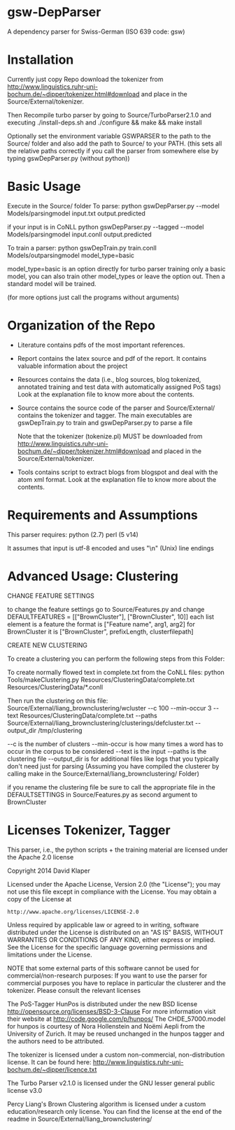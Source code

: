 gsw-DepParser
=============

A dependency parser for Swiss-German (ISO 639 code: gsw)

Installation
============

Currently just copy Repo
download the tokenizer from
http://www.linguistics.ruhr-uni-bochum.de/~dipper/tokenizer.html#download
and place in the Source/External/tokenizer.

Then Recompile turbo parser by going to Source/TurboParser2.1.0
and executing ./install-deps.sh
and ./configure && make && make install

Optionally set the environment variable GSWPARSER to the path to the Source/ folder
and also add the path to Source/ to your PATH.
(this sets all the relative paths correctly if you call the parser from somewhere else
by typing gswDepParser.py (without python))

Basic Usage
===========

Execute in the Source/ folder
To parse: 
python gswDepParser.py  --model Models/parsingmodel input.txt output.predicted

if your input is in CoNLL
python gswDepParser.py  --tagged --model Models/parsingmodel input.conll output.predicted


To train a parser:
python gswDepTrain.py train.conll Models/outparsingmodel model_type=basic

model_type=basic is an option directly for turbo parser training only a basic model, you can also train other model_types
or leave the option out. Then a standard model will be trained.

(for more options just call the programs without arguments)


Organization of the Repo
========================

- Literature
    contains pdfs of the most important references.
    
- Report 
    contains the latex source and pdf of the report. It contains valuable
    information about the project
    
- Resources
    contains the data (i.e., blog sources, blog tokenized,
    annotated training and test data with automatically assigned PoS tags)
    Look at the explanation file to know more about the contents.
    
- Source
    contains the source code of the parser and Source/External/ contains the tokenizer and tagger.
    The main executables are gswDepTrain.py to train and gswDepParser.py to parse a file
    
    Note that the tokenizer (tokenize.pl) MUST be downloaded from 
    http://www.linguistics.ruhr-uni-bochum.de/~dipper/tokenizer.html#download
    and placed in the Source/External/tokenizer.
    
- Tools
    contains script to extract blogs from blogspot and deal with the atom xml format.
    Look at the explanation file to know more about the contents.

Requirements and Assumptions
============================

This parser requires:
    python (2.7)
    perl   (5 v14)
    
It assumes that input is utf-8 encoded and uses "\n" (Unix) line endings

Advanced Usage: Clustering
=================================

CHANGE FEATURE SETTINGS

to change the feature settings go to Source/Features.py
and change DEFAULTFEATURES = [["BrownCluster"], ["BrownCluster", 10]]
each list element is a feature the format is ["Feature name", arg1, arg2]
for BrownCluster it is  ["BrownCluster", prefixLength, clusterfilepath]

CREATE NEW CLUSTERING

To create a clustering you can perform the following steps from this Folder:

To create normally flowed text in complete.txt from the CoNLL files:
python Tools/makeClustering.py Resources/ClusteringData/complete.txt Resources/ClusteringData/*.conll 

Then run the clustering on this file: 
Source/External/liang_brownclustering/wcluster --c 100 --min-occur 3 --text Resources/ClusteringData/complete.txt --paths Source/External/liang_brownclustering/clusterings/defcluster.txt --output_dir /tmp/clustering

--c is the number of clusters
--min-occur is how many times a word has to occur in the corpus to be considered
--text is the input
--paths is the clustering file
--output_dir is for additional files like logs that you typically don't need just for parsing
(Assuming you have compiled the clusterer by calling make in the Source/External/liang_brownclustering/ Folder)

if you rename the clustering file be sure to call the appropriate file in the DEFAULTSETTINGS in Source/Features.py as second argument to BrownCluster

Licenses Tokenizer, Tagger
==========================

This parser, i.e., the python scripts + the training material are licensed under the Apache 2.0 license

Copyright 2014 David Klaper

Licensed under the Apache License, Version 2.0 (the "License");
you may not use this file except in compliance with the License.
You may obtain a copy of the License at

    http://www.apache.org/licenses/LICENSE-2.0

Unless required by applicable law or agreed to in writing, software
distributed under the License is distributed on an "AS IS" BASIS,
WITHOUT WARRANTIES OR CONDITIONS OF ANY KIND, either express or implied.
See the License for the specific language governing permissions and
limitations under the License.



NOTE that some external parts of this software cannot be used for commercial/non-research purposes:
If you want to use the parser for commercial purposes you have to replace in particular the clusterer and the tokenizer.
Please consult the relevant licenses

The PoS-Tagger HunPos is distributed under the new BSD license http://opensource.org/licenses/BSD-3-Clause
For more information visit their website at http://code.google.com/p/hunpos/
The CHDE_57000.model for hunpos is courtesy of Nora Hollenstein and Noëmi Aepli from the 
University of Zurich.
It may be reused unchanged in the hunpos tagger and the authors need to be attributed.

The tokenizer is licensed under a custom non-commercial, non-distribution license.
It can be found here: http://www.linguistics.ruhr-uni-bochum.de/~dipper/licence.txt

The Turbo Parser v2.1.0 is licensed under the GNU lesser general public license v3.0

Percy Liang's Brown Clustering algorithm is licensed under a custom education/research only license.
You can find the license at the end of the readme in Source/External/liang_brownclustering/
